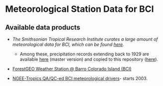 # Meteorological Station Data for BCI

## Available data products

- *The Smithsonian Tropical Research Institute curates a large amount of meteorological data for BCI, which can be found [here](https://biogeodb.stri.si.edu/physical_monitoring/research/barrocolorado).*

    - Among these, precipitation records extending back to 1929 are available [here](https://smithsonian.figshare.com/articles/Barro_Colorado_Island_Clearing_Precipitation_manual/10042502) (master version) and copied to this repository ([here](https://github.com/forestgeo/Climate/tree/master/Climate_Data/Met_Stations/BCI/El_Claro_precip_starting_1929/20180168_bci_manual_cl_ra)). 

- [ForestGEO Weather Station @ Barro Colorado Island (BCI)](https://github.com/forestgeo/Climate/tree/master/Climate_Data/Met_Stations/BCI/ForestGEO_met_station-BCI)

- [NGEE-Tropics QA/QC-ed BCI meteorological drivers](https://ngt-data.lbl.gov/dois/NGT0062/)- starts 2003.


